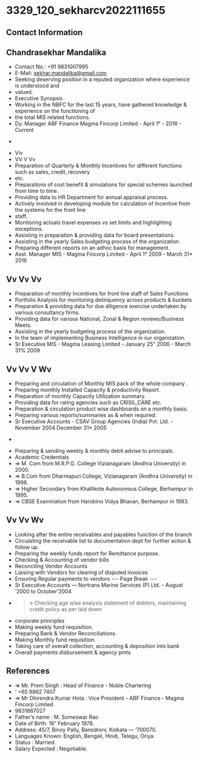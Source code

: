# 3329_120_sekharcv2022111655

## Contact Information



## Chandrasekhar Mandalika

* Contact No.: +91 9831007995
* E-Mail: sekhar.mandalika@gmail.com
* Seeking deserving position in a reputed organization where experience is understood and
* valued.
* Executive Synopsis
* Working in the NBFC for the last 15 years, have gathered knowledge & experience on the functioning of
* the total MIS related functions.
* Dy. Manager ABF Finance Magma Fincorp Limited - April 1° - 2016 - Current
* >
* Viv
* VV V Vv
* Preparation of Quarterly & Monthly Incentives for different functions such as sales, credit, recovery
* etc.
* Preparations of cost benefit & simulations for special schemes launched from time to time.
* Providing data to HR Department for annual appraisal process.
* Actively involved in developing module for calculation of Incentive from the systems for the front line
* staff.
* Monitoring actuals travel expenses vs set limits and highlighting exceptions.
* Assisting in preparation & providing data for board presentations.
* Assisting in the yearly Sales budgeting process of the organization.
* Preparing different reports on an adhoc basis for management.
* Asst. Manager MIS - Magma Fincorp Limited - April 1° 2009 - March 31* 2016


## Vv Vv Vv

* Preparation of monthly Incentives for front line staff of Sales Functions
* Portfolio Analysis for monitoring delinquency across products & buckets
* Preparation & providing data for due diligence exercise undertaken by various consultancy firms.
* Providing data for various National, Zonal & Region reviews/Business Meets.
* Assisting in the yearly budgeting process of the organization.
* In the team of implementing Business Intelligence in our organization.
* Sr Executive MIS - Magma Leasing Limited - January 25" 2006 - March 31% 2009


## Vv Vv V Wv

* Preparing and circulation of Monthly MIS pack of the whole company .
* Preparing monthly Installed Capacity & productivity Report.
* Preparation of monthly Capacity Utilization summary.
* Providing data for rating agencies such as CRISIL,CARE etc.
* Preparation & circulation product wise dashboards on a monthly basis.
* Preparing various reports/summaries as & when required.
* Sr Executive Accounts - CSAV Group Agencies (India) Pvt. Ltd. - November 2004 December 31* 2005
* >
* Preparing & sending weekly & monthly debit advise to principals.
* Academic Credentials
* => M. Com from M.R.P.G. College Vizianagaram (Andhra University) in 2000.
* => B.Com from Dharmapuri College, Vizianagaram (Andhra University) in 1998.
* => Higher Secondary from Khallikote Autonomous College, Berhampur in 1995.
* => CBSE Examination from Harobino Vidya Bhavan, Berhampur in 1993.


## Vv Vv Wv

* Looking after the entire receivables and payables function of the branch
* Circulating the receivable list to documentation dept for further action & follow up.
* Preparing the weekly funds report for Remittance purpose.
* Checking & Accounting of vendor bills
* Reconciling Vendor Accounts
* Liaising with Vendors for clearing of disputed invoices
* Ensuring Regular payments to vendors
--- Page Break ---
* Sr Executive Accounts — Nortrans Marine Services (P) Ltd. - August ’2000 to October’2004
* >» Checking age wise analysis statement of debtors, maintaining credit policy as per laid down
* corporate principles
* Making weekly fund requisition.
* Preparing Bank & Vendor Reconciliations.
* Making Monthly fund requisition.
* Taking care of overall collection, accounting & deposition into bank
* Overall payments disbursement & agency pmts


## References

* => Mr. Prem Singh : Head of Finance - Noble Chartering
* ‘ +65 9862 7407
* => Mr Dhirendra Kumar Hota : Vice President - ABF Finance - Magma Fincorp Limited
* 9831867027
* Father’s name : M. Someswar Rao
* Date of Birth: 16” February 1978.
* Address: 45/7, Binoy Pally, Bansdroni, Kolkata — ‘700070.
* Languages Known: English, Bengali, Hindi, Telegu, Oriya.
* Status : Married.
* Salary Expected : Negotiable.

